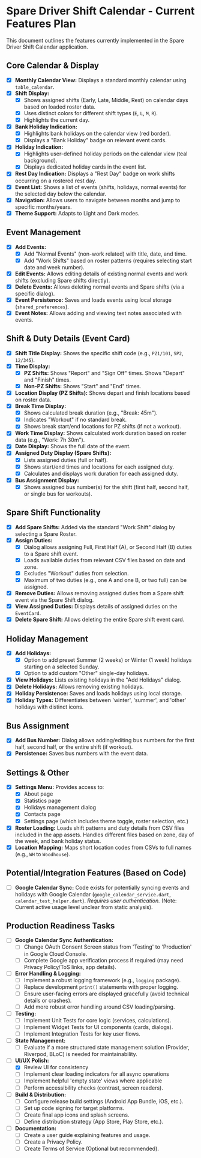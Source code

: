 # Spare Driver Shift Calendar - Current Features Plan

This document outlines the features currently implemented in the Spare Driver Shift Calendar application.

## Core Calendar & Display

- [x] **Monthly Calendar View:** Displays a standard monthly calendar using `table_calendar`.
- [x] **Shift Display:**
  - [x] Shows assigned shifts (Early, Late, Middle, Rest) on calendar days based on loaded roster data.
  - [x] Uses distinct colors for different shift types (`E`, `L`, `M`, `R`).
  - [x] Highlights the current day.
- [x] **Bank Holiday Indication:**
  - [x] Highlights bank holidays on the calendar view (red border).
  - [x] Displays a "Bank Holiday" badge on relevant event cards.
- [x] **Holiday Indication:**
  - [x] Highlights user-defined holiday periods on the calendar view (teal background).
  - [x] Displays dedicated holiday cards in the event list.
- [x] **Rest Day Indication:** Displays a "Rest Day" badge on work shifts occurring on a rostered rest day.
- [x] **Event List:** Shows a list of events (shifts, holidays, normal events) for the selected day below the calendar.
- [x] **Navigation:** Allows users to navigate between months and jump to specific months/years.
- [x] **Theme Support:** Adapts to Light and Dark modes.

## Event Management

- [x] **Add Events:**
  - [x] Add "Normal Events" (non-work related) with title, date, and time.
  - [x] Add "Work Shifts" based on roster patterns (requires selecting start date and week number).
- [x] **Edit Events:** Allows editing details of existing normal events and work shifts (excluding Spare shifts directly).
- [x] **Delete Events:** Allows deleting normal events and Spare shifts (via a specific dialog).
- [x] **Event Persistence:** Saves and loads events using local storage (`shared_preferences`).
- [x] **Event Notes:** Allows adding and viewing text notes associated with events.

## Shift & Duty Details (Event Card)

- [x] **Shift Title Display:** Shows the specific shift code (e.g., `PZ1/101`, `SP2`, `12/345`).
- [x] **Time Display:**
  - [x] **PZ Shifts:** Shows "Report" and "Sign Off" times. Shows "Depart" and "Finish" times.
  - [x] **Non-PZ Shifts:** Shows "Start" and "End" times.
- [x] **Location Display (PZ Shifts):** Shows depart and finish locations based on roster data.
- [x] **Break Time Display:**
  - [x] Shows calculated break duration (e.g., "Break: 45m").
  - [x] Indicates "Workout" if no standard break.
  - [x] Shows break start/end locations for PZ shifts (if not a workout).
- [x] **Work Time Display:** Shows calculated work duration based on roster data (e.g., "Work: 7h 30m").
- [x] **Date Display:** Shows the full date of the event.
- [x] **Assigned Duty Display (Spare Shifts):**
  - [x] Lists assigned duties (full or half).
  - [x] Shows start/end times and locations for each assigned duty.
  - [x] Calculates and displays work duration for each assigned duty.
- [x] **Bus Assignment Display:**
  - [x] Shows assigned bus number(s) for the shift (first half, second half, or single bus for workouts).

## Spare Shift Functionality

- [x] **Add Spare Shifts:** Added via the standard "Work Shift" dialog by selecting a Spare Roster.
- [x] **Assign Duties:**
  - [x] Dialog allows assigning Full, First Half (A), or Second Half (B) duties to a Spare shift event.
  - [x] Loads available duties from relevant CSV files based on date and zone.
  - [x] Excludes "Workout" duties from selection.
  - [x] Maximum of two duties (e.g., one A and one B, or two full) can be assigned.
- [x] **Remove Duties:** Allows removing assigned duties from a Spare shift event via the Spare Shift dialog.
- [x] **View Assigned Duties:** Displays details of assigned duties on the `EventCard`.
- [x] **Delete Spare Shift:** Allows deleting the entire Spare shift event card.

## Holiday Management

- [x] **Add Holidays:**
  - [x] Option to add preset Summer (2 weeks) or Winter (1 week) holidays starting on a selected Sunday.
  - [x] Option to add custom "Other" single-day holidays.
- [x] **View Holidays:** Lists existing holidays in the "Add Holidays" dialog.
- [x] **Delete Holidays:** Allows removing existing holidays.
- [x] **Holiday Persistence:** Saves and loads holidays using local storage.
- [x] **Holiday Types:** Differentiates between 'winter', 'summer', and 'other' holidays with distinct icons.

## Bus Assignment

- [x] **Add Bus Number:** Dialog allows adding/editing bus numbers for the first half, second half, or the entire shift (if workout).
- [x] **Persistence:** Saves bus numbers with the event data.

## Settings & Other

- [x] **Settings Menu:** Provides access to:
  - [x] About page
  - [x] Statistics page
  - [x] Holidays management dialog
  - [x] Contacts page
  - [x] Settings page (which includes theme toggle, roster selection, etc.)
- [x] **Roster Loading:** Loads shift patterns and duty details from CSV files included in the app assets. Handles different files based on zone, day of the week, and bank holiday status.
- [x] **Location Mapping:** Maps short location codes from CSVs to full names (e.g., `WH` to `Woodhouse`).

## Potential/Integration Features (Based on Code)

- [ ] **Google Calendar Sync:** Code exists for potentially syncing events and holidays with Google Calendar (`google_calendar_service.dart`, `calendar_test_helper.dart`). *Requires user authentication.* (Note: Current active usage level unclear from static analysis).

## Production Readiness Tasks

- [ ] **Google Calendar Sync Authentication:**
  - [ ] Change OAuth Consent Screen status from 'Testing' to 'Production' in Google Cloud Console.
  - [ ] Complete Google app verification process if required (may need Privacy Policy/ToS links, app details).
- [ ] **Error Handling & Logging:**
  - [ ] Implement a robust logging framework (e.g., `logging` package).
  - [ ] Replace development `print()` statements with proper logging.
  - [ ] Ensure user-facing errors are displayed gracefully (avoid technical details or crashes).
  - [ ] Add more robust error handling around CSV loading/parsing.
- [ ] **Testing:**
  - [ ] Implement Unit Tests for core logic (services, calculations).
  - [ ] Implement Widget Tests for UI components (cards, dialogs).
  - [ ] Implement Integration Tests for key user flows.
- [ ] **State Management:**
  - [ ] Evaluate if a more structured state management solution (Provider, Riverpod, BLoC) is needed for maintainability.
- [ ] **UI/UX Polish:**
  - [x] Review UI for consistency
  - [ ] Implement clear loading indicators for all async operations
  - [ ] Implement helpful 'empty state' views where applicable
  - [ ] Perform accessibility checks (contrast, screen readers).
- [ ] **Build & Distribution:**
  - [ ] Configure release build settings (Android App Bundle, iOS, etc.).
  - [ ] Set up code signing for target platforms.
  - [ ] Create final app icons and splash screens.
  - [ ] Define distribution strategy (App Store, Play Store, etc.).
- [ ] **Documentation:**
  - [ ] Create a user guide explaining features and usage.
  - [ ] Create a Privacy Policy.
  - [ ] Create Terms of Service (Optional but recommended). 